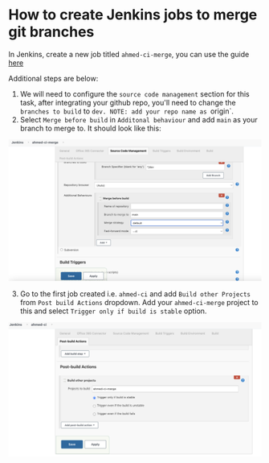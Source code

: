 # How to create Jenkins jobs to merge git branches

In Jenkins, create a new job titled `ahmed-ci-merge`, you can use the guide [here](./README.md)

Additional steps are below:

1. We will need to configure the `source code management` section for this task, after integrating your github repo, you'll need to change the `branches to build` to `dev. NOTE: add your repo name as `origin`.
2. Select `Merge before build` in `Additonal behaviour` and add `main` as your branch to merge to. It should look like this:

![alt text](./assets/merge%20after%20build.png)

3. Go to the first job created i.e. `ahmed-ci` and add `Build other Projects` from `Post build Actions` dropdown. Add your `ahmed-ci-merge` project to this and select `Trigger only if build is stable` option.

![alt text](./assets/post-build-actions.png)
